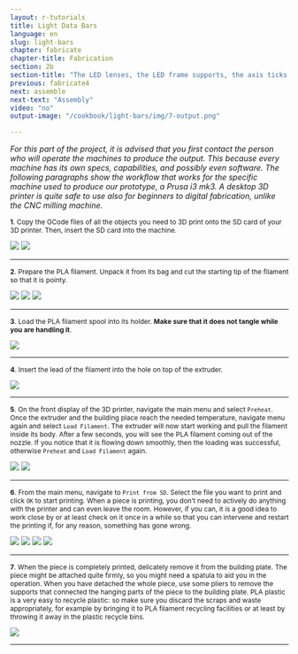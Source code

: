 ```yaml
---
layout: r-tutorials
title: Light Data Bars
language: en
slug: light-bars
chapter: fabricate
chapter-title: Fabrication
section: 2b
section-title: "The LED lenses, the LED frame supports, the axis ticks and the case for the sensor and the Arduino (3D printing)"
previous: fabricate4
next: assemble
next-text: "Assembly"  
video: "no"
output-image: "/cookbook/light-bars/img/7-output.png"

---
```

<p><em>For this part of the project, it is advised that you first contact the person who will operate the machines to produce the output. This because every machine has its own specs, capabilities, and possibly even software. The following paragraphs show the workflow that works for the specific machine used to produce our prototype, a Prusa i3 mk3. A desktop 3D printer is quite safe to use also for beginners to digital fabrication, unlike the CNC milling machine.</em></p>

<div>
<p style="font-size: 12px;">
<b>1</b>. Copy the GCode files of all the objects you need to 3D print onto the SD card of your 3D printer. Then, insert the SD card into the machine. 
</p>
<img src="/cookbook/light-bars/img/7-1.JPG" />
<img src="/cookbook/light-bars/img/7-2.JPG" />
</div>
<div class="clear"></div>
<hr style="color: #ccc" size="1">

<div>
<p style="font-size: 12px;">
<b>2</b>. Prepare the PLA filament. Unpack it from its bag and cut the starting tip of the filament so that it is pointy.
</p>
<img src="/cookbook/light-bars/img/7-3.JPG" />
<img src="/cookbook/light-bars/img/7-4.JPG" />
<img src="/cookbook/light-bars/img/7-5.JPG" />
</div>
<div class="clear"></div>
<hr style="color: #ccc" size="1">

<div>
<p style="font-size: 12px;">
<b>3</b>. Load the PLA filament spool into its holder. <b>Make sure that it does not tangle while you are handling it</b>. 
</p>
<img src="/cookbook/light-bars/img/7-6.JPG" />
</div>
<div class="clear"></div>
<hr style="color: #ccc" size="1">

<div>
<p style="font-size: 12px;">
<b>4</b>. Insert the lead of the filament into the hole on top of the extruder. 
</p>
<img src="/cookbook/light-bars/img/7-7.JPG" />
</div>
<div class="clear"></div>
<hr style="color: #ccc" size="1">

<div>
<p style="font-size: 12px;">
<b>5</b>. On the front display of the 3D printer, navigate the main menu and select <code>Preheat</code>. Once the extruder and the building place reach the needed temperature, navigate menu again and select <code>Load Filament</code>. The extruder will now start working and pull the filament inside its body. After a few seconds, you will see the PLA filament coming out of the nozzle. If you notice that it is flowing down smoothly, then the loading was successful, otherwise <code>Preheat</code> and <code>Load Filament</code> again.
</p>
<img src="/cookbook/light-bars/img/7-8.JPG" />
<img src="/cookbook/light-bars/img/7-9.JPG" />
</div>
<div class="clear"></div>
<hr style="color: #ccc" size="1">

<div>
<p style="font-size: 12px;">
<b>6</b>. From the main menu, navigate to <code>Print from SD</code>. Select the file you want to print and click <code>OK</code> to start printing. When a piece is printing, you don’t need to actively do anything with the printer and can even leave the room. However, if you can, it is a good idea to work close by or at least check on it once in a while so that you can intervene and restart the printing if, for any reason, something has gone wrong.
</p>
<img src="/cookbook/light-bars/img/7-10.JPG" />
<img src="/cookbook/light-bars/img/7-11.JPG" />
<img src="/cookbook/light-bars/img/7-12.JPG" />
<img src="/cookbook/light-bars/img/7-13.JPG" />
</div>
<div class="clear"></div>
<hr style="color: #ccc" size="1">

<div>
<p style="font-size: 12px;">
<b>7</b>. When the piece is completely printed, delicately remove it from the building plate. The piece might be attached quite firmly, so you might need a spatula to aid you in the operation. When you have detached the whole piece, use some pliers to remove the supports that connected the hanging parts of the piece to the building plate. PLA plastic is a very easy to recycle plastic: so make sure you discard the scraps and waste appropriately, for example by bringing it to PLA filament recycling facilities or at least by throwing it away in the plastic recycle bins. </p>
<img src="/cookbook/light-bars/img/7-15.JPG" />
</div>
<div class="clear"></div>
<hr style="color: #ccc" size="1">